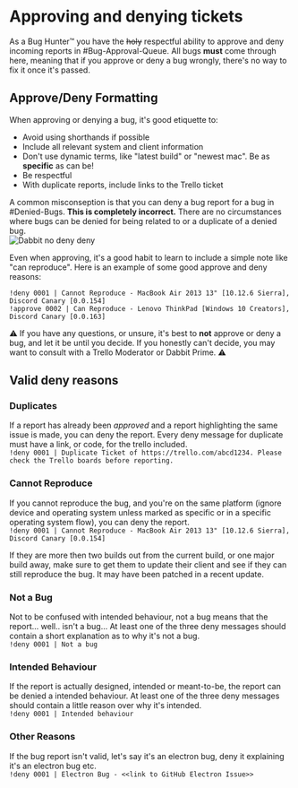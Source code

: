 # Approving and denying tickets
As a Bug Hunter:tm: you have the ~~holy~~ respectful ability to approve and deny incoming reports in #Bug-Approval-Queue. All bugs **must** come through here, meaning that if you approve or deny a bug wrongly, there's no way to fix it once it's passed.

## Approve/Deny Formatting
When approving or denying a bug, it's good etiquette to:
- Avoid using shorthands if possible
- Include all relevant system and client information
- Don't use dynamic terms, like "latest build" or "newest mac". Be as **specific** as can be!
- Be respectful
- With duplicate reports, include links to the Trello ticket

A common misconseption is that you can deny a bug report for a bug in #Denied-Bugs. **This is completely incorrect.** There are no circumstances where bugs can be denied for being related to or a duplicate of a denied bug.  
![Dabbit no deny deny](https://itspugle.is-a-bad-waifu.com/ed8718.png)

Even when approving, it's a good habit to learn to include a simple note like "can reproduce". Here is an example of some good approve and deny reasons:
```
!deny 0001 | Cannot Reproduce - MacBook Air 2013 13" [10.12.6 Sierra], Discord Canary [0.0.154]   
!approve 0002 | Can Reproduce - Lenovo ThinkPad [Windows 10 Creators], Discord Canary [0.0.163]
```

:warning: If you have any questions, or unsure, it's best to **not** approve or deny a bug, and let it be until you decide. If you honestly can't decide, you may want to consult with a Trello Moderator or Dabbit Prime. :warning:

## Valid deny reasons
### Duplicates
If a report has already been *approved* and a report highlighting the same issue is made, you can deny the report. Every deny message for duplicate must have a link, or code, for the trello included.  
`!deny 0001 | Duplicate Ticket of https://trello.com/abcd1234. Please check the Trello boards before reporting.`

### Cannot Reproduce
If you cannot reproduce the bug, and you're on the same platform (ignore device and operating system unless marked as specific or in a specific operating system flow), you can deny the report.  
`!deny 0001 | Cannot Reproduce - MacBook Air 2013 13" [10.12.6 Sierra], Discord Canary [0.0.154]`  

If they are more then two builds out from the current build, or one major build away, make sure to get them to update their client and see if they can still reproduce the bug. It may have been patched in a recent update.

### Not a Bug
Not to be confused with intended behaviour, not a bug means that the report... well.. isn't a bug... At least one of the three deny messages should contain a short explanation as to why it's not a bug.  
`!deny 0001 | Not a bug`

### Intended Behaviour
If the report is actually designed, intended or meant-to-be, the report can be denied a intended behaviour. At least one of the three deny messages should contain a little reason over why it's intended.   
`!deny 0001 | Intended behaviour`

### Other Reasons
If the bug report isn't valid, let's say it's an electron bug, deny it explaining it's an electron bug etc.  
`!deny 0001 | Electron Bug - <<link to GitHub Electron Issue>>`
